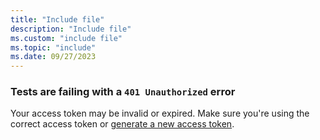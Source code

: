 ```yaml
---
title: "Include file"
description: "Include file"
ms.custom: "include file"
ms.topic: "include"
ms.date: 09/27/2023
---
```


### Tests are failing with a `401 Unauthorized` error

Your access token may be invalid or expired. Make sure you're using the correct access token or [generate a new access token](../how-to-manage-access-tokens.md#generate-a-workspace-access-token).
